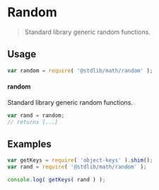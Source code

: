 # Random

> Standard library generic random functions.


<section class="usage">

## Usage

``` javascript
var random = require( '@stdlib/math/random' );
```

#### random

Standard library generic random functions.

``` javascript
var rand = random;
// returns {...}
```

</section>

<!-- /.usage -->


<section class="examples">

## Examples

<!-- TODO: better examples -->

``` javascript
var getKeys = require( 'object-keys' ).shim();
var rand = require( '@stdlib/math/random' );

console.log( getKeys( rand ) );
```

</section>

<!-- /.examples -->


<section class="links">

</section>

<!-- /.links -->
